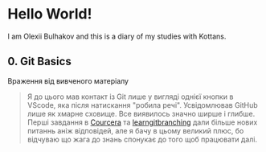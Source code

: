 # Hello World!
I am Olexii Bulhakov and this is a diary of my studies with Kottans.
## 0. Git Basics
Враження від вивченого матеріалу
> Я до цього мав контакт із Git лише у вигляді однієї кнопки в VScode, яка після натискання "робила речі". Усвідомлював GitHub лише як хмарне сховище. Все виявилось значно ширше і глибше. Перші завдання в [Courcera](https://www.coursera.org/learn/introduction-git-github) та [learngitbranching](https://learngitbranching.js.org/) дали більше нових питаннь аніж відповідей, але я бачу в цьому великий плюс, бо відчуваю що жага до знань спонукає до того щоб працювати далі.
